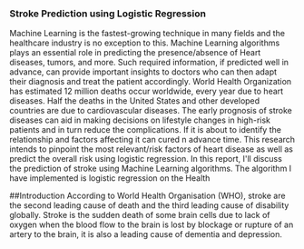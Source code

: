 ### Stroke Prediction using Logistic Regression
Machine Learning is the fastest-growing technique in many fields and the healthcare industry is no exception to this. Machine Learning algorithms plays an essential role in predicting the presence/absence of Heart diseases, tumors, and more. Such required information, if predicted well in advance, can provide important insights to doctors who can then adapt their diagnosis and treat the patient accordingly. World Health Organization has estimated 12 million deaths occur worldwide, every year due to heart diseases. Half the deaths in the United States and other developed countries are due to cardiovascular diseases. The early prognosis of stroke diseases can aid in making decisions on lifestyle changes in high-risk patients and in turn reduce the complications. If it is about to identify the relationship and factors affecting it can cured n advance time. This research intends to pinpoint the most relevant/risk factors of heart disease as well as predict the overall risk using logistic regression. In this report, I'll discuss the prediction of stroke using Machine Learning algorithms. The algorithm I have implemented is logistic regression on the Health

##Introduction
According to World Health Organisation (WHO), stroke are the second leading cause of death and the third leading cause of disability globally. Stroke is the sudden death of some brain cells due to lack of oxygen when the blood flow to the brain is lost by blockage or rupture of an artery to the brain, it is also a leading cause of dementia and depression.
